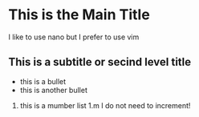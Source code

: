 # This is the Main Title 
I like to use nano but I prefer to use vim
## This is a subtitle or secind level title 
- this is a bullet 
- this is another bullet 

1. this is a mumber list
1.m I do not need to increment!
